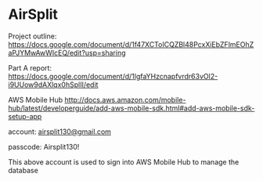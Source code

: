 # AirSplit
Project outline: https://docs.google.com/document/d/1f47XCToICQZBl48PcxXiEbZFlmEOhZaPJYMwAwWIcEQ/edit?usp=sharing

Part A report: https://docs.google.com/document/d/1lgfaYHzcnapfvrdr63vOl2-i9UUow9dAXlqx0hSplII/edit

AWS Mobile Hub http://docs.aws.amazon.com/mobile-hub/latest/developerguide/add-aws-mobile-sdk.html#add-aws-mobile-sdk-setup-app

account: airsplit130@gmail.com
  
passcode: Airsplit130!
  
This above account is used to sign into AWS Mobile Hub to manage the database

